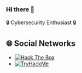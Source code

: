 ### Hi there 👋
🔒 Cybersecurity Enthusiast 🔒

## 🌐 Social Networks

- [![Hack The Box](https://img.shields.io/badge/Hack_The_Box-impuls-9FEF00?style=flat-square&logo=hackthebox)](https://www.hackthebox.eu/home/users/profile/impuls)
- [![TryHackMe](https://img.shields.io/badge/TryHackMe-impuls-212C42?style=flat-square&logo=tryhackme)](https://tryhackme.com/p/impuls)
